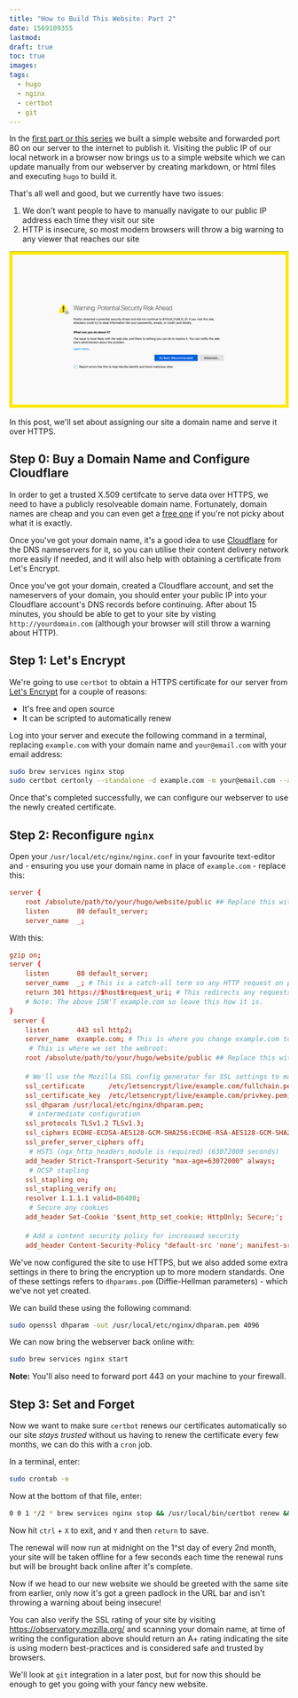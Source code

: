 ```yaml
---
title: "How to Build This Website: Part 2"
date: 1569109355
lastmod:
draft: true
toc: true
images: 
tags: 
  - hugo
  - nginx
  - certbot
  - git
---
```


In the [first part or this series](../building-this-site-1) we built a simple website and forwarded port 80 on our server to the internet to publish it. Visiting the public IP of our local network in a browser now brings us to a simple website which we can update manually from our webserver by creating markdown, or html files and executing `hugo` to build it.

That's all well and good, but we currently have two issues:

1. We don't want people to have to manually navigate to our public IP address each time they visit our site
2. HTTP is insecure, so most modern browsers will throw a big warning to any viewer that reaches our site

![HTTP Insecure Warning](http-warning.png)

In this post, we'll set about assigning our site a domain name and serve it over HTTPS.

## Step 0: Buy a Domain Name and Configure Cloudflare

In order to get a trusted X.509 certifcate to serve data over HTTPS, we need to have a publicly resolveable domain name. Fortunately, domain names are cheap and you can even get a [free one](https://www.freenom.com/) if you're not picky about what it is exactly.

Once you've got your domain name, it's a good idea to use [Cloudflare](https://www.cloudflare.com/) for the DNS nameservers for it, so you can utilise their content delivery network more easily if needed, and it will also help with obtaining a certificate from Let's Encrypt.

Once you've got your domain, created a Cloudflare account, and set the nameservers of your domain, you should enter your public IP into your Cloudflare account's DNS records before continuing. After about 15 minutes, you should be able to get to your site by visting `http://yourdomain.com` (although your browser will still throw a warning about HTTP).

## Step 1: Let's Encrypt

We're going to use `certbot` to obtain a HTTPS certificate for our server from [Let's Encrypt](https://letsencrypt.org/) for a couple of reasons:

* It's free and open source
* It can be scripted to automatically renew

Log into your server and execute the following command in a terminal, replacing `example.com` with your domain name and `your@email.com` with your email address:

```bash
sudo brew services nginx stop
sudo certbot certonly --standalone -d example.com -m your@email.com --agree-tos
```

Once that's completed successfully, we can configure our webserver to use the newly created certificate.

## Step 2: Reconfigure `nginx`

Open your `/usr/local/etc/nginx/nginx.conf` in your favourite text-editor and - ensuring you use your domain name in place of `example.com` - replace this:

```conf
server {
    root /absolute/path/to/your/hugo/website/public ## Replace this with your actual path
    listen       80 default_server;
    server_name  _;
```

With this:

```conf
gzip on;
server {
    listen       80 default_server;
    server_name  _; # This is a catch-all term so any HTTP request on port 80 will be redirected.
    return 301 https://$host$request_uri; # This redirects any requests using HTTP to HTTPS so that they are encrypted
    # Note: The above ISN'T example.com so leave this how it is.
}
 server {
    listen       443 ssl http2;
    server_name  example.com; # This is where you change example.com to your DNS domain name (website root URL)
     # This is where we set the webroot:
    root /absolute/path/to/your/hugo/website/public ## Replace this with your actual path

    # We'll use the Mozilla SSL config generator for SSL settings to make life easier:
    ssl_certificate      /etc/letsencrypt/live/example.com/fullchain.pem;
    ssl_certificate_key  /etc/letsencrypt/live/example.com/privkey.pem;
    ssl_dhparam /usr/local/etc/nginx/dhparam.pem;
     # intermediate configuration
    ssl_protocols TLSv1.2 TLSv1.3;
    ssl_ciphers ECDHE-ECDSA-AES128-GCM-SHA256:ECDHE-RSA-AES128-GCM-SHA256:ECDHE-ECDSA-AES256-GCM-SHA384:ECDHE-RSA-AES256-GCM-SHA384:ECDHE-ECDSA-CHACHA20-POLY1305:ECDHE-RSA-CHACHA20-POLY1305:DHE-RSA-AES128-GCM-SHA256:DHE-RSA-AES256-GCM-SHA384;
    ssl_prefer_server_ciphers off;
     # HSTS (ngx_http_headers_module is required) (63072000 seconds)
    add_header Strict-Transport-Security "max-age=63072000" always;
     # OCSP stapling
    ssl_stapling on;
    ssl_stapling_verify on;
    resolver 1.1.1.1 valid=86400;
     # Secure any cookies
    add_header Set-Cookie '$sent_http_set_cookie; HttpOnly; Secure;';

    # Add a content security policy for increased security
    add_header Content-Security-Policy "default-src 'none'; manifest-src 'self'; base-uri 'self'; form-action 'self'; script-src 'self' maxcdn.bootstrapcdn.com code.jquery.com; img-src 'self' data:; style-src 'self' fonts.googleapis.com; font-src 'self' fonts.gstatic.com data:; frame-src 'self'; connect-src 'self' https://apis.google.com; object-src 'none';";
```

We've now configured the site to use HTTPS, but we also added some extra settings in there to bring the encryption up to more modern standards. One of these settings refers to `dhparams.pem` (Diffie-Hellman parameters) - which we've not yet created.

We can build these using the following command:

```bash
sudo openssl dhparam -out /usr/local/etc/nginx/dhparam.pem 4096
```

We can now bring the webserver back online with:

```bash
sudo brew services nginx start
```

**Note:** You'll also need to forward port 443 on your machine to your firewall.

## Step 3: Set and Forget

Now we want to make sure `certbot` renews our certificates automatically so our site *stays trusted* without us having to renew the certificate every few months, we can do this with a `cron` job.

In a terminal, enter:

```bash
sudo crontab -e
```

Now at the bottom of that file, enter:

```bash
0 0 1 */2 * brew services nginx stop && /usr/local/bin/certbot renew && brew services nginx start
```

Now hit `ctrl` + `X` to exit, and `Y` and then `return` to save.

The renewal will now run at midnight on the 1^st day of every 2nd month, your site will be taken offline for a few seconds each time the renewal runs but will be brought back online after it's complete.

Now if we head to our new website we should be greeted with the same site from earlier, only now it's got a green padlock in the URL bar and isn't throwing a warning about being insecure!

You can also verify the SSL rating of your site by visiting <https://observatory.mozilla.org/> and scanning your domain name, at time of writing the configuration above should return an A+ rating indicating the site is using modern best-practices and is considered safe and trusted by browsers.

We'll look at `git` integration in a later post, but for now this should be enough to get you going with your fancy new website.
